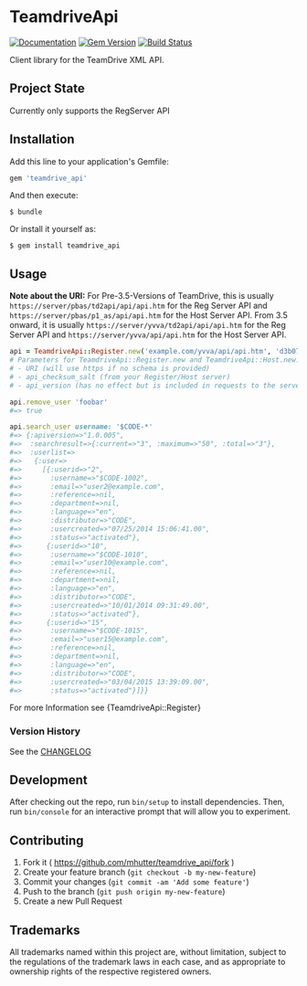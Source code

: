 # TeamdriveApi

[![Documentation](http://img.shields.io/badge/docs-rdoc.info-blue.svg)](http://rubydoc.org/gems/teamdrive_api/frames)
[![Gem Version](https://badge.fury.io/rb/teamdrive_api.svg)](http://badge.fury.io/rb/teamdrive_api)
[![Build Status](https://travis-ci.org/mhutter/teamdrive_api.svg?branch=master)](https://travis-ci.org/mhutter/teamdrive_api)

Client library for the TeamDrive XML API.

## Project State

Currently only supports the RegServer API

## Installation

Add this line to your application's Gemfile:

```ruby
gem 'teamdrive_api'
```

And then execute:

    $ bundle

Or install it yourself as:

    $ gem install teamdrive_api

## Usage

**Note about the URI:** For Pre-3.5-Versions of TeamDrive, this is usually `https://server/pbas/td2api/api/api.htm` for the Reg Server API and `https://server/pbas/p1_as/api/api.htm` for the Host Server API. From 3.5 onward, it is usually `https://server/yvva/td2api/api/api.htm` for the Reg Server API and `https://server/yvva/api/api.htm` for the Host Server API.

```ruby
api = TeamdriveApi::Register.new('example.com/yvva/api/api.htm', 'd3b07384d113edec49eaa6238ad5ff00', '1.0.005')
# Parameters for TeamdriveApi::Register.new and TeamdriveApi::Host.new:
# - URI (will use https if no schema is provided)
# - api_checksum_salt (from your Register/Host server)
# - api_version (has no effect but is included in requests to the servers)

api.remove_user 'foobar'
#=> true

api.search_user username: '$CODE-*'
#=> {:apiversion=>"1.0.005",
#=>  :searchresult=>{:current=>"3", :maximum=>"50", :total=>"3"},
#=>  :userlist=>
#=>   {:user=>
#=>     [{:userid=>"2",
#=>       :username=>"$CODE-1002",
#=>       :email=>"user2@example.com",
#=>       :reference=>nil,
#=>       :department=>nil,
#=>       :language=>"en",
#=>       :distributor=>"CODE",
#=>       :usercreated=>"07/25/2014 15:06:41.00",
#=>       :status=>"activated"},
#=>      {:userid=>"10",
#=>       :username=>"$CODE-1010",
#=>       :email=>"user10@example.com",
#=>       :reference=>nil,
#=>       :department=>nil,
#=>       :language=>"en",
#=>       :distributor=>"CODE",
#=>       :usercreated=>"10/01/2014 09:31:49.00",
#=>       :status=>"activated"},
#=>      {:userid=>"15",
#=>       :username=>"$CODE-1015",
#=>       :email=>"user15@example.com",
#=>       :reference=>nil,
#=>       :department=>nil,
#=>       :language=>"en",
#=>       :distributor=>"CODE",
#=>       :usercreated=>"03/04/2015 13:39:09.00",
#=>       :status=>"activated"}]}}
```

For more Information see {TeamdriveApi::Register}

### Version History

See the [CHANGELOG](https://github.com/mhutter/teamdrive_api/tree/master/CHANGELOG.md)

## Development

After checking out the repo, run `bin/setup` to install dependencies. Then, run `bin/console` for an interactive prompt that will allow you to experiment.


## Contributing

1. Fork it ( https://github.com/mhutter/teamdrive_api/fork )
2. Create your feature branch (`git checkout -b my-new-feature`)
3. Commit your changes (`git commit -am 'Add some feature'`)
4. Push to the branch (`git push origin my-new-feature`)
5. Create a new Pull Request

## Trademarks

All trademarks named within this project are, without limitation, subject to the regulations of the trademark laws in each case, and as appropriate to ownership rights of the respective registered owners.
